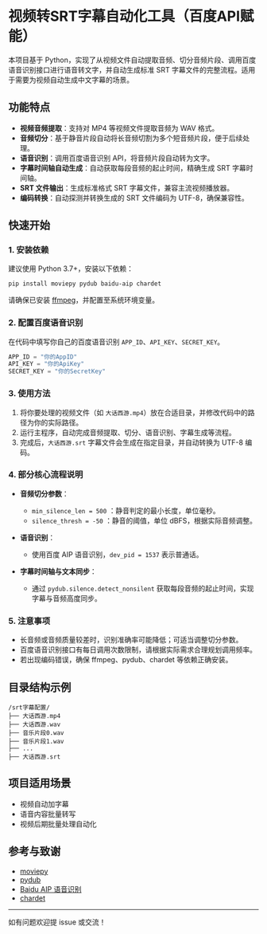 # 视频转SRT字幕自动化工具（百度API赋能）

本项目基于 Python，实现了从视频文件自动提取音频、切分音频片段、调用百度语音识别接口进行语音转文字，并自动生成标准 SRT 字幕文件的完整流程。适用于需要为视频自动生成中文字幕的场景。

## 功能特点

- **视频音频提取**：支持对 MP4 等视频文件提取音频为 WAV 格式。
- **音频切分**：基于静音片段自动将长音频切割为多个短音频片段，便于后续处理。
- **语音识别**：调用百度语音识别 API，将音频片段自动转为文字。
- **字幕时间轴自动生成**：自动获取每段音频的起止时间，精确生成 SRT 字幕时间轴。
- **SRT 文件输出**：生成标准格式 SRT 字幕文件，兼容主流视频播放器。
- **编码转换**：自动探测并转换生成的 SRT 文件编码为 UTF-8，确保兼容性。

## 快速开始

### 1. 安装依赖

建议使用 Python 3.7+，安装以下依赖：

```bash
pip install moviepy pydub baidu-aip chardet
```

请确保已安装 [ffmpeg](https://ffmpeg.org/download.html)，并配置至系统环境变量。

### 2. 配置百度语音识别

在代码中填写你自己的百度语音识别 `APP_ID`、`API_KEY`、`SECRET_KEY`。

```python
APP_ID = "你的AppID"
API_KEY = "你的ApiKey"
SECRET_KEY = "你的SecretKey"
```

### 3. 使用方法

1. 将你要处理的视频文件（如 `大话西游.mp4`）放在合适目录，并修改代码中的路径为你的实际路径。
2. 运行主程序，自动完成音频提取、切分、语音识别、字幕生成等流程。
3. 完成后，`大话西游.srt` 字幕文件会生成在指定目录，并自动转换为 UTF-8 编码。

### 4. 部分核心流程说明

- **音频切分参数**：
  - `min_silence_len = 500` ：静音判定的最小长度，单位毫秒。
  - `silence_thresh = -50` ：静音的阈值，单位 dBFS，根据实际音频调整。

- **语音识别**：
  - 使用百度 AIP 语音识别，`dev_pid = 1537` 表示普通话。

- **字幕时间轴与文本同步**：
  - 通过 `pydub.silence.detect_nonsilent` 获取每段音频的起止时间，实现字幕与音频高度同步。

### 5. 注意事项

- 长音频或音频质量较差时，识别准确率可能降低；可适当调整切分参数。
- 百度语音识别接口有每日调用次数限制，请根据实际需求合理规划调用频率。
- 若出现编码错误，确保 ffmpeg、pydub、chardet 等依赖正确安装。

## 目录结构示例

```
/srt字幕配置/
├── 大话西游.mp4
├── 大话西游.wav
├── 音乐片段0.wav
├── 音乐片段1.wav
├── ...
├── 大话西游.srt
```

## 项目适用场景

- 视频自动加字幕
- 语音内容批量转写
- 视频后期批量处理自动化

## 参考与致谢

- [moviepy](https://github.com/Zulko/moviepy)
- [pydub](https://github.com/jiaaro/pydub)
- [Baidu AIP 语音识别](https://ai.baidu.com/tech/speech/asr)
- [chardet](https://github.com/chardet/chardet)

---

如有问题欢迎提 issue 或交流！
